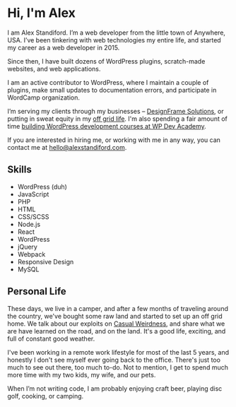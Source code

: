 # Hi, I'm Alex

I am Alex Standiford. I’m a web developer from the little town of Anywhere, USA. I’ve been tinkering with web	technologies my entire life, and started my career as a web developer in 2015.

Since then, I have built dozens of WordPress plugins, scratch-made websites, and web applications.

I am an active contributor to WordPress, where I maintain a couple of plugins, make small updates to	documentation errors, and participate in WordCamp organization.

I’m serving my clients through my businesses – [DesignFrame Solutions](https://www.designframesolutions.com/?ref=2), or putting in sweat equity in my [off grid life](https://www.casualweirdness.life/). I'm also spending a fair amount of time [building WordPress development courses at WP Dev Academy](https://www.wpdev.academy).

If you are interested in hiring me, or working with me in any way, you can contact me at [hello@alexstandiford.com](<mailto:hello@alexstandiford.com>).

## Skills

- WordPress (duh)
- JavaScript
- PHP
- HTML
- CSS/SCSS
- Node.js
- React
- WordPress
- jQuery
- Webpack
- Responsive Design
- MySQL

## Personal Life

These days, we live in a camper, and after a few months of traveling around the country, we've bought some raw land and started to set up an off grid home. We talk about our exploits on [Casual Weirdness](https://casualweirdness.life/), and share what we are have learned on the road, and on the land. It's a good life, exciting, and full of constant good weather.

I've been working in a remote work lifestyle for most of the last 5 years, and honestly I don't see myself ever going back to the office. There's just too much to see out there, too much to-do. Not to mention, I get to spend much more time with my two kids, my wife, and our pets.

When I’m not writing code, I am probably enjoying craft beer, playing disc golf, cooking, or camping.
